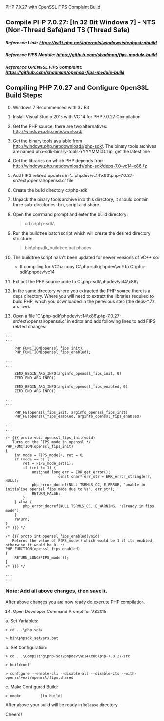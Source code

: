 PHP 7.0.27 with OpenSSL FIPS Complaint Build

## Compile PHP 7.0.27: [In 32 Bit Windows 7] - NTS (Non-Thread Safe)and TS (Thread Safe)

##### Reference Link: https://wiki.php.net/internals/windows/stepbystepbuild
##### Reference FIPS Module: https://github.com/shadman/fips-module-build
##### Reference OPENSSL FIPS Complaint: https://github.com/shadman/openssl-fips-module-build

## Compiling PHP 7.0.27 and Configure OpenSSL Build Steps:

0. Windows 7 Recommended with 32 Bit
1. Install Visual Studio 2015 with VC 14 for PHP 7.0.27 Compilation
2. Get the PHP source, there are two alternatives: http://windows.php.net/download/
3. Get the binary tools available from http://windows.php.net/downloads/php-sdk/. The binary tools archives are named php-sdk-binary-tools-YYYYMMDD.zip, get the latest one
4. Get the libraries on which PHP depends from http://windows.php.net/downloads/php-sdk/deps-7.0-vc14-x86.7z
5. Add FIPS related updates in '...phpdev\vc14\x86\php-7.0.27-src\ext\openssl\openssl.c' file 
6. Create the build directory c:\php-sdk
7. Unpack the binary tools archive into this directory, it should contain three sub-directories: bin, script and share
8. Open the command prompt and enter the build directory:

	> cd c:\php-sdk\

9. Run the buildtree batch script which will create the desired directory structure:

	> bin\phpsdk_buildtree.bat phpdev

10. The buildtree script hasn't been updated for newer versions of VC++ so:
    - If compiling for VC14: copy C:\php-sdk\phpdev\vc9 to C:\php-sdk\phpdev\vc14
11. Extract the PHP source code to C:\php-sdk\phpdev\vc14\x86\
12. In the same directory where you extracted the PHP source there is a deps directory. Where you will need to extract the libraries required to build PHP, which you downloaded in the perevious step (the deps-*.7z archive).
13. Open a file 'C:\php-sdk\phpdev\vc14\x86\php-7.0.27-src\ext\openssl\openssl.c' in editor and add following lines to add FIPS related changes:

```
...
...

	PHP_FUNCTION(openssl_fips_init);
	PHP_FUNCTION(openssl_fips_enabled);

...
...

	ZEND_BEGIN_ARG_INFO(arginfo_openssl_fips_init, 0)
	ZEND_END_ARG_INFO()

	ZEND_BEGIN_ARG_INFO(arginfo_openssl_fips_enabled, 0)
	ZEND_END_ARG_INFO()

...
...

	PHP_FE(openssl_fips_init, arginfo_openssl_fips_init)
	PHP_FE(openssl_fips_enabled, arginfo_openssl_fips_enabled)

...
...

/* {{{ proto void openssl_fips_init(void)
   Turns on the FIPS mode in openssl */
PHP_FUNCTION(openssl_fips_init)
{
	int mode = FIPS_mode(), ret = 0;
	if (mode == 0) {
		ret = FIPS_mode_set(1);
		if (ret != 1) {
			unsigned long err = ERR_get_error();
                        const char* err_str = ERR_error_string(err, NULL);
			php_error_docref(NULL TSRMLS_CC, E_ERROR, "unable to initialise openssl fips mode due to %s", err_str);
			RETURN_FALSE;
		}
	} else {
		php_error_docref(NULL TSRMLS_CC, E_WARNING, "already in fips mode");
	}
	return;
}
/* }}} */

/* {{{ proto int openssl_fips_enabled(void)
   Returns the value of FIPS_mode() which would be 1 if its enabled, otherwise it would be 0. */
PHP_FUNCTION(openssl_fips_enabled)
{
	RETURN_LONG(FIPS_mode());
}
/* }}} */

...
...
```

### Note: Add all above changes, then save it.

After above changes you are now ready do execute PHP compilation.

14. Open Developer Command Prompt for VS2015

 a. Set Variables:

	> cd ...\php-sdk\

	> bin\phpsdk_setvars.bat

 b. Set Configuration:

	> cd ...\Compiling\php-sdk\phpdev\vc14\x86\php-7.0.27-src

	> buildconf

	> configure --enable-cli --disable-all --disable-zts --with-openssl=ext/openssl/fips,shared

 c. Make Configured Build:

	> nmake			[to build]

After above your build will be ready in `Release` directory

Cheers !
